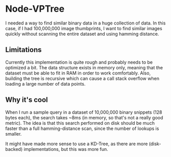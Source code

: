 # Node-VPTree
I needed a way to find similar binary data in a huge collection of data. In this case, if I had 100,000,000 image thumbprints, I want to find similar images quickly without scanning the entire dataset and using hamming distance.

## Limitations
Currently this implementation is quite rough and probably needs to be optimized a bit. The data structure exists in memory only, meaning that the dataset must be able to fit in RAM in order to work comfortably. Also, building the tree is recursive which can cause a call stack overflow when loading a large number of data points.

## Why it's cool
When I run a sample query in a dataset of 10,000,000 binary snippets (128 bytes each), the search takes ~8ms (in memory, so that's not a really good metric). The idea is that this search performed on disk should be much faster than a full hamming-distance scan, since the number of lookups is smaller.

It might have made more sense to use a KD-Tree, as there are more (disk-backed) implementations, but this was more fun.
